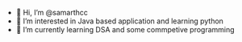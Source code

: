- 👋 Hi, I’m @samarthcc
- 👀 I’m interested in Java based application and learning python
- 🌱 I’m currently learning DSA and some commpetive programming

<!---
samarthcc/samarthcc is a ✨ special ✨ repository because its `README.md` (this file) appears on your GitHub profile.
You can click the Preview link to take a look at your changes.
--->
